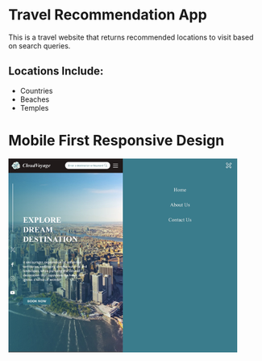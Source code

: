 # Travel Recommendation App 

This is a travel website that returns recommended locations to visit based on search queries.

## Locations Include:

- Countries
- Beaches
- Temples
  
# Mobile First Responsive Design

<div style="display: flex;">
  <img src="Images/home.jpeg" width="45%" />
  <img src="Images/menu.jpeg" width="45%" />
</div>
